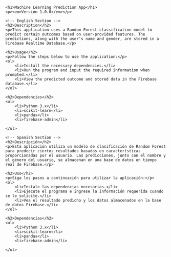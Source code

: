<!DOCTYPE html>
<html lang="en">

<head>
    <meta charset="UTF-8">
    <meta name="viewport" content="width=device-width, initial-scale=1.0">
    <title>README</title>
</head>

<body>

    <h1>Machine Learning Prediction App</h1>
    <p><em>Versión 1.0.0</em></p>

    <!-- English Section -->
    <h2>Description</h2>
    <p>This application uses a Random Forest classification model to predict certain outcomes based on user-provided features. The predictions, along with the user's name and gender, are stored in a Firebase Realtime Database.</p>

    <h2>Usage</h2>
    <p>Follow the steps below to use the application:</p>
    <ol>
        <li>Install the necessary dependencies.</li>
        <li>Run the program and input the required information when prompted.</li>
        <li>View the predicted outcome and stored data in the Firebase database.</li>
    </ol>

    <h2>Dependencies</h2>
    <ul>
        <li>Python 3.x</li>
        <li>scikit-learn</li>
        <li>pandas</li>
        <li>firebase-admin</li>
       
    </ul>

    <!-- Spanish Section -->
    <h2>Descripción</h2>
    <p>Esta aplicación utiliza un modelo de clasificación de Random Forest para predecir ciertos resultados basados en características proporcionadas por el usuario. Las predicciones, junto con el nombre y el género del usuario, se almacenan en una base de datos en tiempo real de Firebase.</p>

    <h2>Uso</h2>
    <p>Siga los pasos a continuación para utilizar la aplicación:</p>
    <ol>
        <li>Instale las dependencias necesarias.</li>
        <li>Ejecute el programa e ingrese la información requerida cuando se le solicite.</li>
        <li>Vea el resultado predicho y los datos almacenados en la base de datos Firebase.</li>
    </ol>

    <h2>Dependencias</h2>
    <ul>
        <li>Python 3.x</li>
        <li>scikit-learn</li>
        <li>pandas</li>
        <li>firebase-admin</li>
      
    </ul>

</body>

</html>
